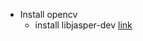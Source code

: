 * Install opencv
  * install libjasper-dev [link](https://gitmemory.com/issue/amymcgovern/pyparrot/34/508275527)
